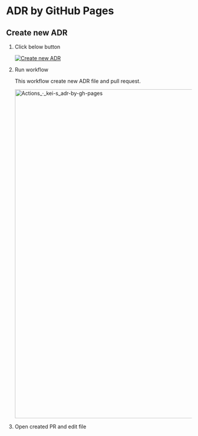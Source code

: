 # ADR by GitHub Pages

## Create new ADR

1. Click below button

    [![Create new ADR](https://github.com/kei-s/adr-by-gh-pages/actions/workflows/create-new-adr.yml/badge.svg?branch=main&event=workflow_dispatch)](https://github.com/kei-s/adr-by-gh-pages/actions/workflows/create-new-adr.yml)

1. Run workflow

    This workflow create new ADR file and pull request.

    <img width="892" alt="Actions_·_kei-s_adr-by-gh-pages" src="https://user-images.githubusercontent.com/8451/158020025-2272b5b5-1781-432a-a573-ee7f69218aad.png">

1. Open created PR and edit file

    

     
